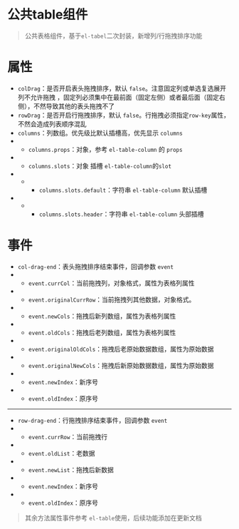 # 公共table组件

> 公共表格组件，基于`el-tabel`二次封装，新增列/行拖拽排序功能

# 属性

- `colDrag`：是否开启表头拖拽排序，默认 `false`。注意固定列或单选复选展开列不允许拖拽
  ，固定列必须集中在最前面（固定左侧）或者最后面（固定右侧），不然导致其他的表头拖拽不了
- `rowDrag`：是否开启行拖拽排序，默认 `false`。行拖拽必须指定`row-key`属性，不然会造成列表顺序混乱
- `columns`：列数组。优先级比默认插槽高，优先显示 `columns`
-
  - `columns.props`：对象，参考 `el-table-column` 的 `props`
-
  - `columns.slots`：对象 插槽 `el-table-column`的`slot`
-
  -
    - `columns.slots.default`：字符串 `el-table-column` 默认插槽
-
  -
    - `columns.slots.header`：字符串 `el-table-column` 头部插槽

# 事件

- `col-drag-end`：表头拖拽排序结束事件，回调参数 `event`
-
  - `event.currCol`：当前拖拽列，对象格式，属性为表格列属性
-
  - `event.originalCurrRow`：当前拖拽列其他数据，对象格式。
-
  - `event.newCols`：拖拽后新列数组，属性为表格列属性
-
  - `event.oldCols`：拖拽后老列数组，属性为表格列属性
-
  - `event.originalOldCols`：拖拽后老原始数据数组，属性为原始数据
-
  - `event.originalNewCols`：拖拽后新原始数据数组，属性为原始数据
-
  - `event.newIndex`：新序号
-
  - `event.oldIndex`：原序号

---

- `row-drag-end`：行拖拽排序结束事件，回调参数 `event`
-
  - `event.currRow`：当前拖拽行
-
  - `event.oldList`：老数据
-
  - `event.newList`：拖拽后新数据
-
  - `event.newIndex`：新序号
-
  - `event.oldIndex`：原序号

> 其余方法属性事件参考 `el-table`使用，后续功能添加在更新文档
